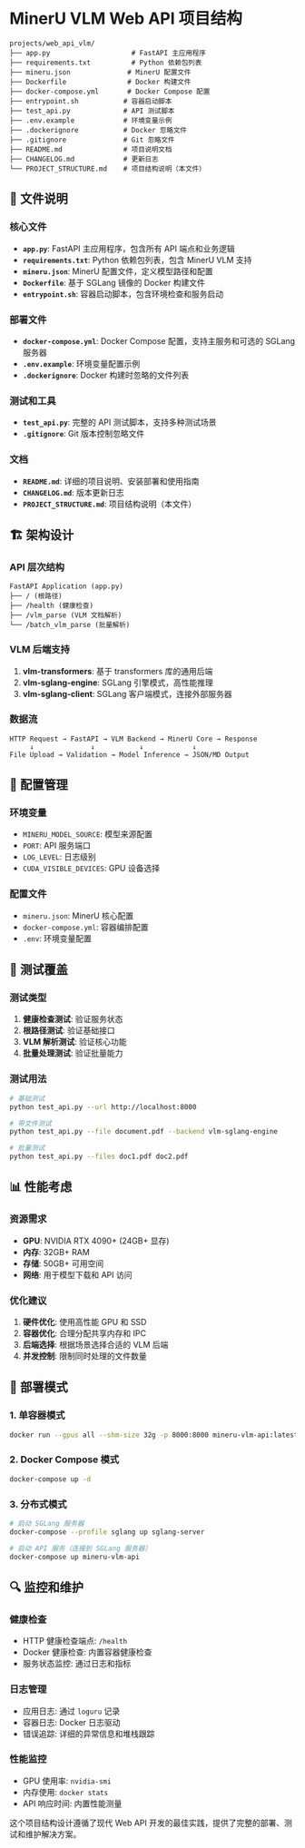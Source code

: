# MinerU VLM Web API 项目结构

```
projects/web_api_vlm/
├── app.py                    # FastAPI 主应用程序
├── requirements.txt          # Python 依赖包列表
├── mineru.json              # MinerU 配置文件
├── Dockerfile               # Docker 构建文件
├── docker-compose.yml       # Docker Compose 配置
├── entrypoint.sh           # 容器启动脚本
├── test_api.py             # API 测试脚本
├── .env.example            # 环境变量示例
├── .dockerignore           # Docker 忽略文件
├── .gitignore              # Git 忽略文件
├── README.md               # 项目说明文档
├── CHANGELOG.md            # 更新日志
└── PROJECT_STRUCTURE.md    # 项目结构说明（本文件）
```

## 📁 文件说明

### 核心文件

- **`app.py`**: FastAPI 主应用程序，包含所有 API 端点和业务逻辑
- **`requirements.txt`**: Python 依赖包列表，包含 MinerU VLM 支持
- **`mineru.json`**: MinerU 配置文件，定义模型路径和配置
- **`Dockerfile`**: 基于 SGLang 镜像的 Docker 构建文件
- **`entrypoint.sh`**: 容器启动脚本，包含环境检查和服务启动

### 部署文件

- **`docker-compose.yml`**: Docker Compose 配置，支持主服务和可选的 SGLang 服务器
- **`.env.example`**: 环境变量配置示例
- **`.dockerignore`**: Docker 构建时忽略的文件列表

### 测试和工具

- **`test_api.py`**: 完整的 API 测试脚本，支持多种测试场景
- **`.gitignore`**: Git 版本控制忽略文件

### 文档

- **`README.md`**: 详细的项目说明、安装部署和使用指南
- **`CHANGELOG.md`**: 版本更新日志
- **`PROJECT_STRUCTURE.md`**: 项目结构说明（本文件）

## 🏗️ 架构设计

### API 层次结构

```
FastAPI Application (app.py)
├── / (根路径)
├── /health (健康检查)
├── /vlm_parse (VLM 文档解析)
└── /batch_vlm_parse (批量解析)
```

### VLM 后端支持

1. **vlm-transformers**: 基于 transformers 库的通用后端
2. **vlm-sglang-engine**: SGLang 引擎模式，高性能推理
3. **vlm-sglang-client**: SGLang 客户端模式，连接外部服务器

### 数据流

```
HTTP Request → FastAPI → VLM Backend → MinerU Core → Response
     ↓              ↓           ↓            ↓
File Upload → Validation → Model Inference → JSON/MD Output
```

## 🔧 配置管理

### 环境变量

- `MINERU_MODEL_SOURCE`: 模型来源配置
- `PORT`: API 服务端口
- `LOG_LEVEL`: 日志级别
- `CUDA_VISIBLE_DEVICES`: GPU 设备选择

### 配置文件

- `mineru.json`: MinerU 核心配置
- `docker-compose.yml`: 容器编排配置
- `.env`: 环境变量配置

## 🧪 测试覆盖

### 测试类型

1. **健康检查测试**: 验证服务状态
2. **根路径测试**: 验证基础接口
3. **VLM 解析测试**: 验证核心功能
4. **批量处理测试**: 验证批量能力

### 测试用法

```bash
# 基础测试
python test_api.py --url http://localhost:8000

# 带文件测试
python test_api.py --file document.pdf --backend vlm-sglang-engine

# 批量测试
python test_api.py --files doc1.pdf doc2.pdf
```

## 📊 性能考虑

### 资源需求

- **GPU**: NVIDIA RTX 4090+ (24GB+ 显存)
- **内存**: 32GB+ RAM
- **存储**: 50GB+ 可用空间
- **网络**: 用于模型下载和 API 访问

### 优化建议

1. **硬件优化**: 使用高性能 GPU 和 SSD
2. **容器优化**: 合理分配共享内存和 IPC
3. **后端选择**: 根据场景选择合适的 VLM 后端
4. **并发控制**: 限制同时处理的文件数量

## 🚀 部署模式

### 1. 单容器模式

```bash
docker run --gpus all --shm-size 32g -p 8000:8000 mineru-vlm-api:latest
```

### 2. Docker Compose 模式

```bash
docker-compose up -d
```

### 3. 分布式模式

```bash
# 启动 SGLang 服务器
docker-compose --profile sglang up sglang-server

# 启动 API 服务（连接到 SGLang 服务器）
docker-compose up mineru-vlm-api
```

## 🔍 监控和维护

### 健康检查

- HTTP 健康检查端点: `/health`
- Docker 健康检查: 内置容器健康检查
- 服务状态监控: 通过日志和指标

### 日志管理

- 应用日志: 通过 `loguru` 记录
- 容器日志: Docker 日志驱动
- 错误追踪: 详细的异常信息和堆栈跟踪

### 性能监控

- GPU 使用率: `nvidia-smi`
- 内存使用: `docker stats`
- API 响应时间: 内置性能测量

这个项目结构设计遵循了现代 Web API 开发的最佳实践，提供了完整的部署、测试和维护解决方案。 